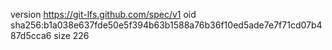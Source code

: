 version https://git-lfs.github.com/spec/v1
oid sha256:b1a038e637fde50e5f394b63b1588a76b36f10ed5ade7e7f71cd07b487d5cca6
size 226
